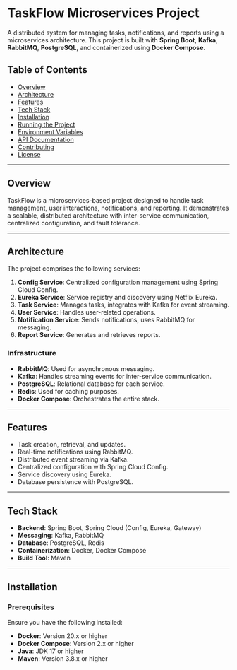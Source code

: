 # TaskFlow Microservices Project

A distributed system for managing tasks, notifications, and reports using a microservices architecture. This project is built with **Spring Boot**, **Kafka**, **RabbitMQ**, **PostgreSQL**, and containerized using **Docker Compose**.

## Table of Contents

- [Overview](#overview)
- [Architecture](#architecture)
- [Features](#features)
- [Tech Stack](#tech-stack)
- [Installation](#installation)
- [Running the Project](#running-the-project)
- [Environment Variables](#environment-variables)
- [API Documentation](#api-documentation)
- [Contributing](#contributing)
- [License](#license)

---

## Overview

TaskFlow is a microservices-based project designed to handle task management, user interactions, notifications, and reporting. It demonstrates a scalable, distributed architecture with inter-service communication, centralized configuration, and fault tolerance.

---

## Architecture

The project comprises the following services:

1. **Config Service**: Centralized configuration management using Spring Cloud Config.
2. **Eureka Service**: Service registry and discovery using Netflix Eureka.
3. **Task Service**: Manages tasks, integrates with Kafka for event streaming.
4. **User Service**: Handles user-related operations.
5. **Notification Service**: Sends notifications, uses RabbitMQ for messaging.
6. **Report Service**: Generates and retrieves reports.

### Infrastructure

- **RabbitMQ**: Used for asynchronous messaging.
- **Kafka**: Handles streaming events for inter-service communication.
- **PostgreSQL**: Relational database for each service.
- **Redis**: Used for caching purposes.
- **Docker Compose**: Orchestrates the entire stack.

---

## Features

- Task creation, retrieval, and updates.
- Real-time notifications using RabbitMQ.
- Distributed event streaming via Kafka.
- Centralized configuration with Spring Cloud Config.
- Service discovery using Eureka.
- Database persistence with PostgreSQL.

---

## Tech Stack

- **Backend**: Spring Boot, Spring Cloud (Config, Eureka, Gateway)
- **Messaging**: Kafka, RabbitMQ
- **Database**: PostgreSQL, Redis
- **Containerization**: Docker, Docker Compose
- **Build Tool**: Maven

---

## Installation

### Prerequisites

Ensure you have the following installed:

- **Docker**: Version 20.x or higher
- **Docker Compose**: Version 2.x or higher
- **Java**: JDK 17 or higher
- **Maven**: Version 3.8.x or higher
